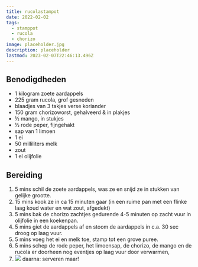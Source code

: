 ```yaml
---
title: rucolastampot
date: 2022-02-02
tags:
  - stamppot
  - rucola
  - chorizo
image: placeholder.jpg
description: placeholder
lastmod: 2023-02-07T22:46:13.496Z
---
```


## Benodigdheden

-   1 kilogram  zoete aardappels 
-   225 gram  rucola, grof gesneden 
-   blaadjes van 3 takjes verse koriander 
-   150 gram  chorizoworst, gehalveerd & in plakjes 
-   ½  mango, in stukjes 
-   ½  rode peper, fijngehakt 
-   sap van 1 limoen 
-   1  ei 
-   50 milliliters  melk 
-   zout 
-   1  el olijfolie 

## Bereiding

1.  5 mins  schil de zoete aardappels, was ze en snijd ze in stukken van gelijke grootte. 
2.  15 mins  kook ze in ca 15 minuten gaar (in een ruime pan met een flinke laag koud water en wat zout, afgedekt) 
3.  5 mins  bak de chorizo zachtjes gedurende 4-5 minuten op zacht vuur in olijfolie in een koekenpan. 
4.  5 mins  giet de aardappels af en stoom de aardappels in c.a. 30 sec droog op laag vuur. 
5.  5 mins  voeg het ei en melk toe, stamp tot een grove puree. 
6.  5 mins  schep de rode peper, het limoensap, de chorizo, de mango en de rucola er doorheen   nog eventjes op laag vuur door verwarmen, 
7.  ![](https://cinc-prod-west.s3.amazonaws.com/media/user-images/thumbs/1000_1000_nocrop/wFy5YZQxcp.jpg)  daarna: serveren maar!
